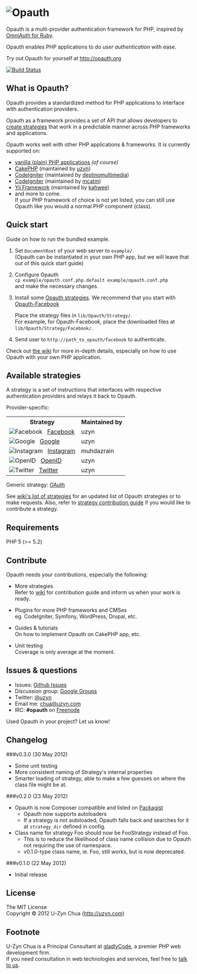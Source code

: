 ![Opauth](https://github.com/uzyn/opauth.org/raw/master/images/opauth-logo-300px-transparent.png)
=================================
Opauth is a multi-provider authentication framework for PHP, inspired by [OmniAuth for Ruby](https://github.com/intridea/omniauth).

Opauth enables PHP applications to do *user authentication* with ease.

Try out Opauth for yourself at http://opauth.org

[![Build Status](https://secure.travis-ci.org/uzyn/opauth.png?branch=master)](http://travis-ci.org/uzyn/opauth)

What is Opauth?
---------------
Opauth provides a standardized method for PHP applications to interface with authentication providers. 

Opauth as a framework provides a set of API that allows developers to [create strategies](https://github.com/uzyn/opauth/wiki/Strategy-Contribution-Guide) that work in a predictable manner across PHP frameworks and applications.

Opauth works well with other PHP applications & frameworks. It is currently supported on:

- [vanilla (plain) PHP applications](https://github.com/uzyn/opauth/tree/master/example) *(of course)*
- [CakePHP](https://github.com/uzyn/cakephp-opauth) (maintained by [uzyn](https://github.com/uzyn))
- [CodeIgniter](https://github.com/destinomultimedia/ci_opauth) (maintained by [destinomultimedia](https://github.com/destinomultimedia))
- [CodeIgniter](https://github.com/mcatm/Opauth-Plugin-for-Codeigniter) (maintained by [mcatm](https://github.com/mcatm))
- [Yii Framework](https://github.com/kahwee/yii-opauth) (maintained by [kahwee](https://github.com/kahwee))
- and more to come.  
  If your PHP framework of choice is not yet listed, you can still use Opauth like you would a normal PHP component (class).

Quick start
-----------
Guide on how to run the bundled example.

1. Set `DocumentRoot` of your web server to `example/`.  
   (Opauth can be instantiated in your own PHP app, but we will leave that out of this quick start guide)

2. Configure Opauth  
   `cp example/opauth.conf.php.default example/opauth.conf.php`  
   and make the necessary changes.

3. Install some [Opauth strategies](https://github.com/uzyn/opauth/wiki/List-of-strategies).
   We recommend that you start with [Opauth-Facebook](https://github.com/uzyn/opauth-facebook)

   Place the strategy files in `lib/Opauth/Strategy/`.  
   For example, for Opauth-Facebook, place the downloaded files at `lib/Opauth/Strategy/Facebook/`.

4. Send user to `http://path_to_opauth/facebook` to authenticate.

Check out [the wiki](https://github.com/uzyn/opauth/wiki) for more in-depth details, especially on how to use Opauth with your own PHP application.

Available strategies
--------------------
A strategy is a set of instructions that interfaces with respective authentication providers and relays it back to Opauth.

Provider-specific:

<table>
<tr>
	<th>Strategy</th>
	<th>Maintained by</th>
</tr>
<tr>
	<td><img src="http://g.etfv.co/http://facebook.com" alt="Facebook">&nbsp;&nbsp;
		<a href="https://github.com/uzyn/opauth-facebook">Facebook</a></td>
	<td>uzyn</td>
</tr>
<tr>
	<td><img src="http://g.etfv.co/http://google.com" alt="Google">&nbsp;&nbsp;
		<a href="https://github.com/uzyn/opauth-google">Google</a></td>
	<td>uzyn</td>
</tr>
<tr>
	<td><img src="http://g.etfv.co/http://instagram.com" alt="Instagram">&nbsp;&nbsp;
		<a href="https://github.com/muhdazrain/opauth-instagram">Instagram</a></td>
	<td>muhdazrain</td>
</tr>
<tr>
	<td><img src="http://g.etfv.co/http://openid.net" alt="OpenID">&nbsp;&nbsp;
		<a href="https://github.com/uzyn/opauth-openid">OpenID</a></td>
	<td>uzyn</td>
</tr>
<tr>
	<td><img src="http://g.etfv.co/http://twitter.com" alt="Twitter">&nbsp;&nbsp;
		<a href="https://github.com/uzyn/opauth-twitter">Twitter</a></td>
	<td>uzyn</td>
</tr>

</table>

Generic strategy: [OAuth](https://github.com/uzyn/opauth-oauth)

See [wiki's list of strategies](https://github.com/uzyn/opauth/wiki/List-of-strategies) for an updated list of Opauth strategies or to make requests.  Also, refer to [strategy contribution guide](https://github.com/uzyn/opauth/wiki/Strategy-contribution-guide) if you would like to contribute a strategy.

Requirements
-------------
PHP 5 (>= 5.2)

Contribute
----------
Opauth needs your contributions, especially the following:

- More strategies  
  Refer to [wiki](https://github.com/uzyn/opauth/wiki) for contribution guide and inform us when your work is ready.

- Plugins for more PHP frameworks and CMSes  
  eg. CodeIgniter, Symfony, WordPress, Drupal, etc.

- Guides & tutorials  
  On how to implement Opauth on CakePHP app, etc.

- Unit testing  
  Coverage is only average at the moment.


Issues & questions
-------------------
- Issues: [Github Issues](https://github.com/uzyn/opauth/issues)  
- Discussion group: [Google Groups](https://groups.google.com/group/opauth)
- Twitter: [@uzyn](http://twitter.com/uzyn)  
- Email me: chua@uzyn.com  
- IRC: **#opauth** on [Freenode](http://webchat.freenode.net/?channels=opauth&uio=d4)

<p>Used Opauth in your project? Let us know!</p>

Changelog
---------
###v0.3.0 (30 May 2012)
- Some unit testing
- More consistent naming of Strategy's internal properties
- Smarter loading of strategy, able to make a few guesses on where the class file might be at.

###v0.2.0 (23 May 2012)
- Opauth is now Composer compatible and listed on [Packagist](http://packagist.org/packages/opauth/opauth)
    - Opauth now supports autoloaders
    - If a strategy is not autoloaded, Opauth falls back and searches for it at `strategy_dir` defined in config.
- Class name for strategy Foo should now be FooStrategy instead of Foo.
    - This is to reduce the likelihood of class name collision due to Opauth not requiring the use of namespace.
    - v0.1.0-type class name, ie. Foo, still works, but is now deprecated.

###v0.1.0 (22 May 2012)
- Initial release

License
---------
The MIT License  
Copyright © 2012 U-Zyn Chua (http://uzyn.com)

Footnote
---------
U-Zyn Chua is a Principal Consultant at [gladlyCode](http://gladlycode.com), a premier PHP web development firm.  
If you need consultation in web technologies and services, feel free to [talk to us](mailto:we@gladlycode.com).
